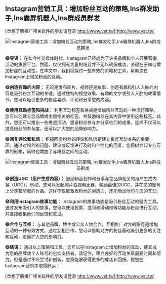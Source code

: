 ## **Instagram营销工具：增加粉丝互动的策略,Ins群发助手,Ins霸屏机器人,Ins群成员群发**

[😍想了解推广相关软件的朋友请登录 http://www.vst.tw](http://www.vst.tw)

 <center><img src="https://vst.tw/MP4/tuiguang/png/1.png" alt="Instagram营销工具：增加粉丝互动的策略,Ins群发助手,Ins霸屏机器人,Ins群成员群发"></center>

**😄导语：**
在如今社交媒体时代，Instagram已经成为了许多品牌和个人开展营销活动的重要平台。然而，仅仅拥有大量的粉丝并不足以确保成功，关键在于如何增加粉丝的互动性。在本文中，我们将探讨一些有效的策略和工具，帮助您在Instagram上增加粉丝的互动。

**😄创造有趣的内容：**
无论是发布图片、视频还是故事，创造有趣和引人入胜的内容是吸引粉丝互动的关键。通过独特的视觉效果、有趣的文字或引人入胜的故事情节，您可以吸引更多的粉丝喜欢、评论和分享您的内容。

**😄使用互动标签和挑战：**
利用互动标签和挑战是增加粉丝互动的一种流行策略。您可以创建与您品牌或主题相关的标签，并鼓励粉丝在其内容中使用这些标签。此外，您还可以推出一些挑战活动，邀请粉丝参与并分享他们的成果。这样不仅可以提高粉丝的参与度，还可以扩大您的品牌影响力。

**😄回复评论和私信：**
积极回复粉丝的评论和私信是建立良好互动关系的重要一环。通过对粉丝的问题、建议或反馈进行及时和个性化的回复，您将树立起专业可靠的形象，同时也增加了与粉丝之间的互动。

 <center><img src="https://vst.tw/MP4/tuiguang/png/8.png" alt="Instagram营销工具：增加粉丝互动的策略,Ins群发助手,Ins霸屏机器人,Ins群成员群发"></center>

**😄创造UGC（用户生成内容）：**
鼓励粉丝创作和分享与您品牌相关的用户生成内容（UGC）。例如，您可以发起照片或视频比赛，奖励最佳的UGC，并在您的账号上分享获奖者的作品。这样不仅能激发粉丝的创造力，还能增加他们与您的互动。

**😄利用Instagram故事功能：**
Instagram的故事功能是吸引粉丝互动的强大工具。通过发布吸引人的故事，您可以使用投票、提问和滑动框等功能与粉丝进行互动，并直接收集他们的反馈和意见。

**😄合作与互推：**
与其他品牌、博主或公众人物合作，互相推广对方的账号是增加互动的一种有效方式。通过互相合作，您可以借助对方的粉丝基础吸引更多的关注和互动，进而扩大您的影响力。

**😄结语：**
通过以上策略和工具，您可以在Instagram上增加粉丝的互动，使其成为您的品牌或个人账号的忠实支持者。请记住，建立良好的互动关系需要时间和努力，但是通过不断尝试和创新，您将能够获得更多的成功和回报。祝您在Instagram营销中取得好运！

[😍想了解推广相关软件的朋友请登录 http://www.vst.tw](http://www.vst.tw)



